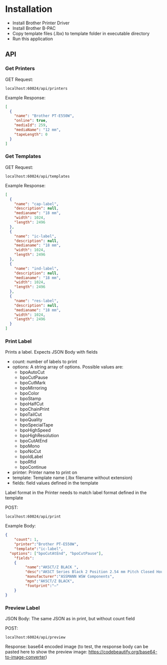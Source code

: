 # Installation

- Install Brother Printer Driver
- Install Brother B-PAC
- Copy template files (.lbx) to template folder in executable directory
- Run this application

## API

### Get Printers
GET Request:
```
localhost:60024/api/printers
```

Example Response:
```json
[
  {
    "name": "Brother PT-E550W",
    "online": true,
    "mediaId": 259,
    "mediaName": "12 mm",
    "tapeLength": 0
  }
]
```

### Get Templates

GET Request:
```
localhost:60024/api/templates
```

Example Response:
```json
[
  {
    "name": "cap-label",
    "description": null,
    "medianame": "18 mm",
    "width": 1024,
    "length": 2496
  },
  {
    "name": "ic-label",
    "description": null,
    "medianame": "18 mm",
    "width": 1024,
    "length": 2496
  },
  {
    "name": "ind-label",
    "description": null,
    "medianame": "18 mm",
    "width": 1024,
    "length": 2496
  },
  {
    "name": "res-label",
    "description": null,
    "medianame": "18 mm",
    "width": 1024,
    "length": 2496
  }
]
```


### Print Label

Prints a label. Expects JSON Body with fields
- count: number of labels to print
- options: A string array of options. Possible values are:
  - bpoAutoCut
  - bpoCutPause
  - bpoCutMark
  - bpoMirroring
  - bpoColor
  - bpoStamp
  - bpoHalfCut
  - bpoChainPrint
  - bpoTailCut
  - bpoQuality
  - bpoSpecialTape
  - bpoHighSpeed
  - bpoHighResolution
  - bpoCutAtEnd
  - bpoMono
  - bpoNoCut
  - bpoIdLabel
  - bpoRfid
  - bpoContinue
- printer: Printer name to print on
- template: Template name (.lbx filename without extension)
- fields: field values defined in the template

Label format in the Printer needs to match label format defined in the template

POST:
```
localhost:60024/api/print
```

Example Body:
```json
{
	"count": 1,
	"printer":"Brother PT-E550W",
	"template":"ic-label",
  "options": ["bpoCutAtEnd", "bpoCutPause"],
	"fields": 
	{
		 "name":"AKSCT/Z BLACK ",
		 "desc":"AKSCT Series Black 2 Position 2.54 mm Pitch Closed Housing Miniature Jumper",
		 "manufacturer":"ASSMANN WSW Components",
		 "mpn":"AKSCT/Z BLACK",
		 "footprint":"—"
    }
}
```

### Preview Label

JSON Body: The same JSON as in print, but without count field

POST:
```
localhost:60024/api/preview
```

Response: base64 encoded image
(to test, the response body can be pasted here to show the preview image: https://codebeautify.org/base64-to-image-converter)



